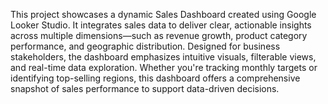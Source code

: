 This project showcases a dynamic Sales Dashboard created using Google Looker Studio.
It integrates sales data to deliver clear, actionable insights across multiple dimensions—such as revenue growth, product category performance, and geographic distribution. 
Designed for business stakeholders, the dashboard emphasizes intuitive visuals, filterable views, and real-time data exploration. 
Whether you're tracking monthly targets or identifying top-selling regions, this dashboard offers a comprehensive snapshot of sales performance to support data-driven decisions.

